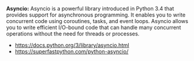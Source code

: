**Asyncio:** Asyncio is a powerful library introduced in Python 3.4 that 
provides support for asynchronous programming. It enables you to write 
concurrent code using coroutines, tasks, and event loops. Asyncio allows you 
to write efficient I/O-bound code that can handle many concurrent operations 
without the need for threads or processes. 

- https://docs.python.org/3/library/asyncio.html
- https://superfastpython.com/python-asyncio/

